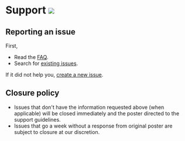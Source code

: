 # Support [![](https://isitmaintained.com/badge/resolution/portapps/intellij-idea-community-portable.svg)](https://isitmaintained.com/project/portapps/intellij-idea-community-portable)

## Reporting an issue

First,

* Read the [FAQ](http://portapps.github.io/doc/faq/).
* Search for [existing issues](https://github.com/portapps/intellij-idea-community-portable/issues?utf8=%E2%9C%93&q=).

If it did not help you, [create a new issue](https://github.com/portapps/intellij-idea-community-portable/issues).

## Closure policy

* Issues that don't have the information requested above (when applicable) will be closed immediately and the poster directed to the support guidelines.
* Issues that go a week without a response from original poster are subject to closure at our discretion.
